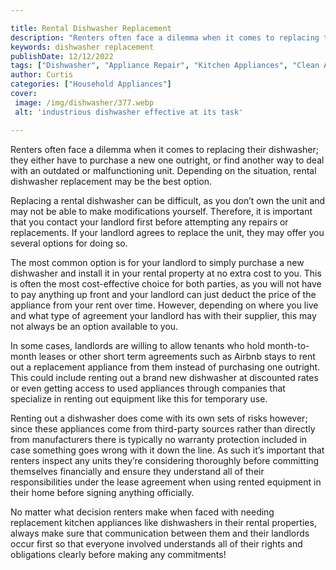 ```yaml
---

title: Rental Dishwasher Replacement
description: "Renters often face a dilemma when it comes to replacing their dishwasher; they either have to purchase a new one outright, or find...learn more about it now"
keywords: dishwasher replacement
publishDate: 12/12/2022
tags: ["Dishwasher", "Appliance Repair", "Kitchen Appliances", "Clean Appliance"]
author: Curtis
categories: ["Household Appliances"]
cover: 
 image: /img/dishwasher/377.webp
 alt: 'industrious dishwasher effective at its task'

---
```


Renters often face a dilemma when it comes to replacing their dishwasher; they either have to purchase a new one outright, or find another way to deal with an outdated or malfunctioning unit. Depending on the situation, rental dishwasher replacement may be the best option.

Replacing a rental dishwasher can be difficult, as you don’t own the unit and may not be able to make modifications yourself. Therefore, it is important that you contact your landlord first before attempting any repairs or replacements. If your landlord agrees to replace the unit, they may offer you several options for doing so.

The most common option is for your landlord to simply purchase a new dishwasher and install it in your rental property at no extra cost to you. This is often the most cost-effective choice for both parties, as you will not have to pay anything up front and your landlord can just deduct the price of the appliance from your rent over time. However, depending on where you live and what type of agreement your landlord has with their supplier, this may not always be an option available to you. 

In some cases, landlords are willing to allow tenants who hold month-to-month leases or other short term agreements such as Airbnb stays to rent out a replacement appliance from them instead of purchasing one outright. This could include renting out a brand new dishwasher at discounted rates or even getting access to used appliances through companies that specialize in renting out equipment like this for temporary use. 

Renting out a dishwasher does come with its own sets of risks however; since these appliances come from third-party sources rather than directly from manufacturers there is typically no warranty protection included in case something goes wrong with it down the line. As such it’s important that renters inspect any units they’re considering thoroughly before committing themselves financially and ensure they understand all of their responsibilities under the lease agreement when using rented equipment in their home before signing anything officially. 

No matter what decision renters make when faced with needing replacement kitchen appliances like dishwashers in their rental properties, always make sure that communication between them and their landlords occur first so that everyone involved understands all of their rights and obligations clearly before making any commitments!
